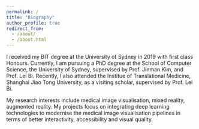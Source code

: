 ```yaml
---
permalink: /
title: "Biography"
author_profile: true
redirect_from: 
  - /about/
  - /about.html
---
```


I received my BIT degree at the University of Sydney in 2019 with first class Honours. Currently, I am pursuing a PhD degree at the School of Computer Science, the University of Sydney, supervised by Prof. Jinman Kim, and Prof. Lei Bi. Recently, I also attended the Institue of Translational Medicine, Shanghai Jiao Tong University, as a visiting scholar, supervised by Prof. Lei Bi.

My research interests include medical image visualisation, mixed reality, augmented reality. My projects focus on integrating deep learning technologies to modernise the medical image visualisation pipelines in terms of better interactivity, accessibility and visual quality.
